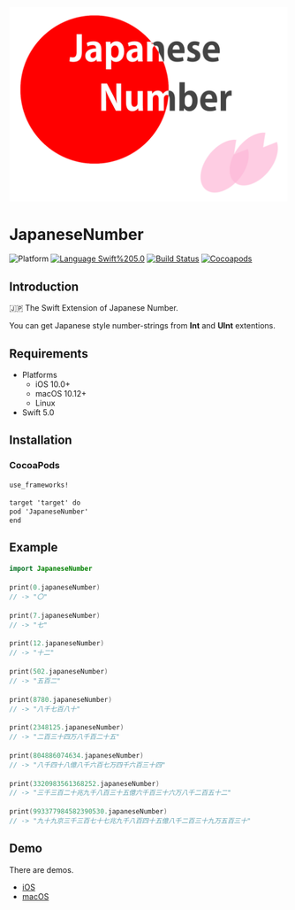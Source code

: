 <img src="https://raw.githubusercontent.com/daisuke-t-jp/JapaneseNumber/master/images/JapaneseNumber.png" width="600"></br>

# JapaneseNumber
![Platform](https://img.shields.io/badge/Platform-iOS%20%7C%20macOS%20-blue.svg)
[![Language Swift%205.0](https://img.shields.io/badge/Language-Swift%205.0-orange.svg)](https://developer.apple.com/swift)
[![Build Status](https://travis-ci.org/daisuke-t-jp/JapaneseNumber.svg?branch=master)](https://travis-ci.org/daisuke-t-jp/JapaneseNumber)
[![Cocoapods](https://img.shields.io/cocoapods/v/JapaneseNumber.svg)](https://cocoapods.org/pods/JapaneseNumber)


## Introduction

🇯🇵 The Swift Extension of Japanese Number.  

You can get Japanese style number-strings from **Int** and **UInt** extentions.


## Requirements
- Platforms
  - iOS 10.0+
  - macOS 10.12+
  - Linux
- Swift 5.0


## Installation
### CocoaPods
```
use_frameworks!

target 'target' do
pod 'JapaneseNumber'
end
```


## Example
```swift
import JapaneseNumber

print(0.japaneseNumber)
// -> "〇"

print(7.japaneseNumber)
// -> "七"

print(12.japaneseNumber)
// -> "十二"

print(502.japaneseNumber)
// -> "五百二"

print(8780.japaneseNumber)
// -> "八千七百八十"

print(2348125.japaneseNumber)
// -> "二百三十四万八千百二十五"

print(804886074634.japaneseNumber)
// -> "八千四十八億八千六百七万四千六百三十四"

print(3320983561368252.japaneseNumber)
// -> "三千三百二十兆九千八百三十五億六千百三十六万八千二百五十二"

print(993377984582390530.japaneseNumber)
// -> "九十九京三千三百七十七兆九千八百四十五億八千二百三十九万五百三十"

```


## Demo
There are demos.

- [iOS](https://github.com/daisuke-t-jp/JapaneseNumber/tree/master/demo/JapaneseNumberDemo-iOS) 
- [macOS](https://github.com/daisuke-t-jp/JapaneseNumber/tree/master/demo/JapaneseNumberDemo-macOS) 

